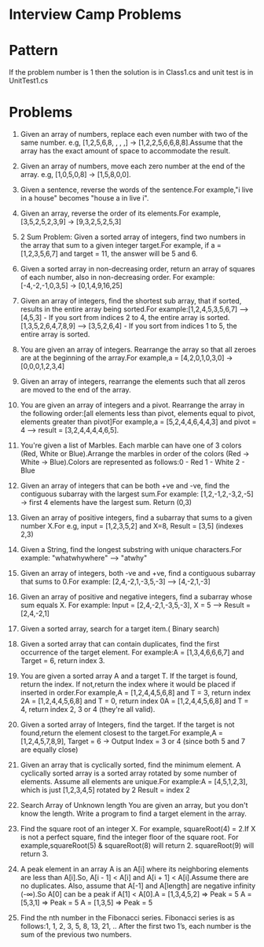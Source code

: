 # Interview Camp Problems

  # Pattern
  If the problem number is 1 then the solution is in Class1.cs and unit test is in UnitTest1.cs
  
  # Problems

  1. Given an array of numbers, replace each even number with two of the same number. e.g, [1,2,5,6,8, , , ,] -> [1,2,2,5,6,6,8,8].Assume that the array has the exact amount of space to accommodate the result.

  2. Given an array of numbers, move each zero number at the end of the array. e.g, [1,0,5,0,8] -> [1,5,8,0,0].

  3. Given a sentence, reverse the words of the sentence.For example,"i live in a house" becomes "house a in live i".

  4. Given an array, reverse the order of its elements.For example, [3,5,2,5,2,3,9] → [9,3,2,5,2,5,3]

  5. 2 Sum Problem: Given a sorted array of integers, find two numbers in the array that sum to a given integer target.For example, if a = [1,2,3,5,6,7] and target = 11, the answer will be 5 and 6.

  6. Given a sorted array in non-decreasing order, return an array of squares of each number, also in non-decreasing order. For example:[-4,-2,-1,0,3,5] -> [0,1,4,9,16,25]

  7. Given an array of integers, find the shortest sub array, that if sorted, results in the entire array being sorted.For example:[1,2,4,5,3,5,6,7] --> [4,5,3] - If you sort from indices 2 to 4, the entire array is sorted.[1,3,5,2,6,4,7,8,9] --> [3,5,2,6,4] -  If you sort from indices 1 to 5, the entire array is sorted.

  8. You are given an array of integers. Rearrange the array so that all zeroes are at the beginning of the array.For example,a = [4,2,0,1,0,3,0] -> [0,0,0,1,2,3,4]

  9. Given an array of integers, rearrange the elements such that all zeros are moved to the end of the array.

  10. You are given an array of integers and a pivot. Rearrange the array in the following order:[all elements less than pivot, elements equal to pivot, elements greater than pivot]For example,a = [5,2,4,4,6,4,4,3] and pivot = 4 --> result = [3,2,4,4,4,4,6,5].

  11. You're given a list of Marbles. Each marble can have one of 3 colors (Red, White or Blue).Arrange the marbles in order of the colors (Red -> White -> Blue).Colors are represented as follows:0 - Red 1 - White 2 - Blue

  12. Given an array of integers that can be both +ve and -ve, find the contiguous subarray with the largest sum.For example:  [1,2,-1,2,-3,2,-5]  -> first 4 elements have the largest sum. Return (0,3)

  13. Given an array of positive integers, find a subarray that sums to a given number X.For e.g, input = [1,2,3,5,2] and X=8, Result = [3,5] (indexes 2,3)

  14. Given a String, find the longest substring with unique characters.For example: "whatwhywhere" --> "atwhy"

  15. Given an array of integers, both -ve and +ve, find a contiguous subarray that sums to 0.For example: [2,4,-2,1,-3,5,-3] --> [4,-2,1,-3]

  16. Given an array of positive and negative integers, find a subarray whose sum equals X. For example: Input = [2,4,-2,1,-3,5,-3], X = 5 --> Result = [2,4,-2,1]

  17. Given a sorted array, search for a target item.( Binary search)

  18. Given a sorted array that can contain duplicates, find the first occurrence of the target element. For example:A = [1,3,4,6,6,6,7] and Target = 6, return index 3.

  19. You are given a sorted array A and a target T. If the target is found, return the index. If not,return the index where it would be placed if inserted in order.For example,A = [1,2,4,4,5,6,8] and T = 3, return index 2A = [1,2,4,4,5,6,8] and T = 0, return index 0A = [1,2,4,4,5,6,8] and T = 4, return index 2, 3 or 4 (they're all valid).

  20. Given a sorted array of Integers, find the target. If the target is not found,return the element closest to the target.For example,A = [1,2,4,5,7,8,9], Target = 6 -> Output Index = 3 or 4 (since both 5 and 7 are equally close)

  21. Given an array that is cyclically sorted, find the minimum element. A cyclically sorted array is a sorted array rotated by some number of elements. Assume all elements are unique.For example:A = [4,5,1,2,3], which is just [1,2,3,4,5] rotated by 2 Result = index 2

  22. Search Array of Unknown length You are given an array, but you don't know the length. Write a program to find a target element in the array.

  23. Find the square root of an integer X. For example, squareRoot(4) = 2.If X is not a perfect square, find the integer floor of the square root. For example,squareRoot(5) & squareRoot(8) will return 2. squareRoot(9) will return 3.

  24. A peak element in an array A is an A[i] where its neighboring elements are less than A[i].So, A[i - 1] < A[i] and A[i + 1] < A[i].Assume there are no duplicates. Also, assume that A[-1] and A[length] are negative infinity (-∞).So A[0] can be a peak if A[1] < A[0].A = [1,3,4,5,2] => Peak = 5 A = [5,3,1] => Peak = 5 A = [1,3,5] => Peak = 5

  25. Find the nth number in the Fibonacci series. Fibonacci series is as follows:1, 1, 2, 3, 5, 8, 13, 21, .. After the first two 1’s, each number is the sum of the previous two numbers.